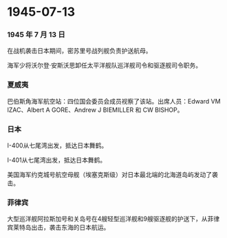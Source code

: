 # 1945-07-13

### 1945 年 7 月 13 日

在战机袭击日本期间，密苏里号战列舰负责护送航母。

海军少将沃尔登·安斯沃思卸任太平洋舰队巡洋舰司令和驱逐舰司令职务。

### 夏威夷

巴伯斯角海军航空站：四位国会委员会成员视察了该站。出席人员：Edward VM
IZAC、Albert A GORE、Andrew J BIEMILLER 和 CW BISHOP。

### 日本

I-400从七尾湾出发，抵达日本舞鹤。

I-401从七尾湾出发，抵达日本舞鹤。

美国海军约克城号航空母舰（埃塞克斯级）对日本最北端的北海道岛屿发动了袭击。

### 菲律宾

大型巡洋舰阿拉斯加号和关岛号在4艘轻型巡洋舰和9艘驱逐舰的护送下，从菲律宾莱特岛出击，袭击东海的日本航运。